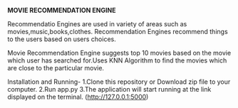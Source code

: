 **MOVIE RECOMMENDATION ENGINE**

Recommendatio Engines are used in variety of areas such as movies,music,books,clothes. Recommendation Engines recommend things to the users based on users choices.

Movie Recommendation Engine suggests top 10 movies based on the movie which user has searched for.Uses KNN Algorithm to find the movies which are close to the particular movie.

Installation and Running-
1.Clone this repository or Download zip file to your computer.
2.Run app.py
3.The application will start running at the link displayed on the terminal. (http://127.0.0.1:5000)
